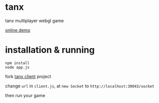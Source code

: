 # tanx
tanx multiplayer webgl game

[online demo](http://playcanv.as/p/aP0oxhUr "tanx game")

# installation & running

```
npm install
node app.js
```

fork [tanx client](https://playcanvas.com/project/45093/overview/tanx) project

change `url` in `client.js`, at `new Socket` to `http://localhost:30043/socket`

then run your game  

